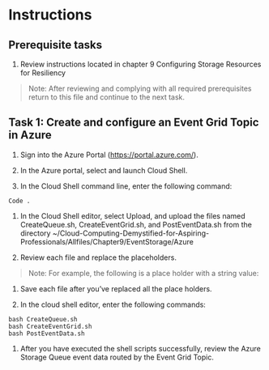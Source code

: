 # Instructions

## Prerequisite tasks

1. Review instructions located in chapter 9 Configuring Storage Resources for Resiliency
> Note: After reviewing and complying with all required prerequisites return to this file and continue to the next task.

## Task 1: Create and configure an Event Grid Topic in Azure

1.	Sign into the Azure Portal (https://portal.azure.com/).

1.	In the Azure portal, select and launch Cloud Shell.

1.	In the Cloud Shell command line, enter the following command:
```
Code .
```
1.	In the Cloud Shell editor, select Upload, and upload the files named CreateQueue.sh, CreateEventGrid.sh, and PostEventData.sh from the directory ~/Cloud-Computing-Demystified-for-Aspiring-Professionals/Allfiles/Chapter9/EventStorage/Azure

1.	Review each file and replace the placeholders.
> Note: For example, the following is a place holder with a string value: <EnterUniqueName>
  
1.	Save each file after you’ve replaced all the place holders.
  
1.	In the cloud shell editor, enter the following commands:
```
bash CreateQueue.sh
bash CreateEventGrid.sh
bash PostEventData.sh
```
1.	After you have executed the shell scripts successfully, review the Azure Storage Queue event data routed by the Event Grid Topic.
